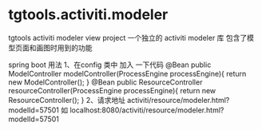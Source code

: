 # tgtools.activiti.modeler
tgtools activiti modeler view project
一个独立的 activiti modeler 库 包含了模型页面和画图时用到的功能

spring boot 用法
1、在config 类中 加入 一下代码
   @Bean
    public ModelController modelController(ProcessEngine processEngine){
        return new ModelController();
    }
    @Bean
    public ResourceController resourceController(ProcessEngine processEngine){
        return new ResourceController();
    }
2、请求地址 activiti/resource/modeler.html?modelId=57501
如 localhost:8080/activiti/resource/modeler.html?modelId=57501

